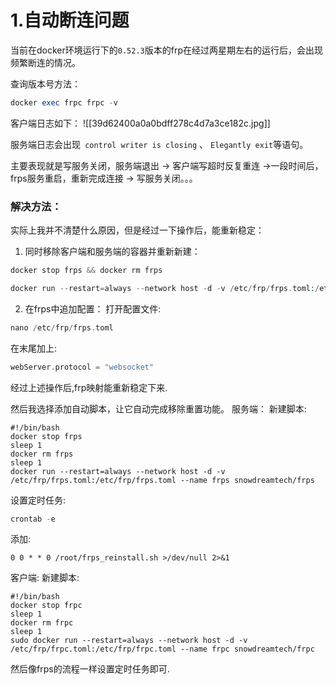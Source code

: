 # 1.自动断连问题
当前在docker环境运行下的`0.52.3`版本的frp在经过两星期左右的运行后，会出现频繁断连的情况。

查询版本号方法：
```php
docker exec frpc frpc -v
```

客户端日志如下：
![[39d62400a0a0bdff278c4d7a3ce182c.jpg]]

服务端日志会出现` control writer is closing` 、 `Elegantly exit`等语句。

主要表现就是写服务关闭，服务端退出 -> 客户端写超时反复重连 ->一段时间后，frps服务重启，重新完成连接 -> 写服务关闭。。。

### 解决方法：
实际上我并不清楚什么原因，但是经过一下操作后，能重新稳定：

1. 同时移除客户端和服务端的容器并重新新建：
```php
docker stop frps && docker rm frps
```
```php
docker run --restart=always --network host -d -v /etc/frp/frps.toml:/etc/frp/frps.toml --name frps snowdreamtech/frps
```

2. 在frps中追加配置：
打开配置文件:
```php
nano /etc/frp/frps.toml
```
在末尾加上:
```php
webServer.protocol = "websocket"
```

经过上述操作后,frp映射能重新稳定下来.

然后我选择添加自动脚本，让它自动完成移除重置功能。
服务端：
新建脚本:
```
#!/bin/bash 
docker stop frps 
sleep 1 
docker rm frps 
sleep 1 
docker run --restart=always --network host -d -v /etc/frp/frps.toml:/etc/frp/frps.toml --name frps snowdreamtech/frps
```
设置定时任务:
```php
crontab -e
```
添加:
```
0 0 * * 0 /root/frps_reinstall.sh >/dev/null 2>&1
```

客户端:
新建脚本:
```
#!/bin/bash 
docker stop frpc 
sleep 1 
docker rm frpc
sleep 1 
sudo docker run --restart=always --network host -d -v /etc/frp/frpc.toml:/etc/frp/frpc.toml --name frpc snowdreamtech/frpc
```
然后像frps的流程一样设置定时任务即可.